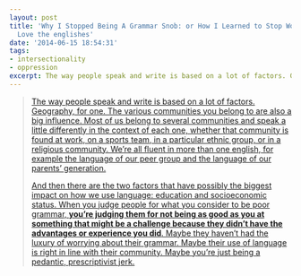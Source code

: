 ```yaml
---
layout: post
title: 'Why I Stopped Being A Grammar Snob: or How I Learned to Stop Worrying and
  Love the englishes'
date: '2014-06-15 18:54:31'
tags:
- intersectionality
- oppression
excerpt: The way people speak and write is based on a lot of factors. Geography, for one. The various communities you belong to are also a big influence. We’re all fluent in more than one english, for example the language of our peer group and the language of our parents’ generation.
---
```



> [The way people speak and write is based on a lot of factors. Geography, for one. The various communities you belong to are also a big influence. Most of us belong to several communities and speak a little differently in the context of each one, whether that community is found at work, on a sports team, in a particular ethnic group, or in a religious community. We’re all fluent in more than one english, for example the language of our peer group and the language of our parents’ generation.](https://medium.com/@mrooolf/why-i-stopped-being-a-grammar-snob-aac6634d79af)
> 
> [And then there are the two factors that have possibly the biggest impact on how we use language: education and socioeconomic status. When you judge people for what you consider to be poor grammar, **you’re judging them for not being as good as you at something that might be a challenge because they didn’t have the advantages or experience you did**. Maybe they haven’t had the luxury of worrying about their grammar. Maybe their use of language is right in line with their community. Maybe you’re just being a pedantic, prescriptivist jerk.](https://medium.com/@mrooolf/why-i-stopped-being-a-grammar-snob-aac6634d79af)


